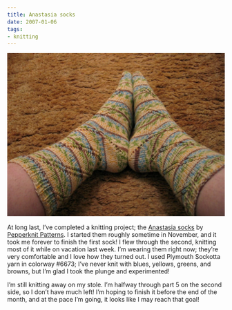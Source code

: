 ```yaml
---
title: Anastasia socks
date: 2007-01-06
tags:
- knitting
---
```

![A pair of hand-knit socks.](../../images/anastasia-socks.jpg "Anastasia socks!")

At long last, I’ve completed a knitting project; the [Anastasia socks](http://www.pepperknit.com/patterns/anastasia.html) by [Pepperknit Patterns](http://www.pepperknit.com). I started them roughly sometime in November, and it took me forever to finish the first sock! I flew through the second, knitting most of it while on vacation last week. I’m wearing them right now; they’re very comfortable and I love how they turned out. I used Plymouth Sockotta yarn in colorway #6673; I’ve never knit with blues, yellows, greens, and browns, but I’m glad I took the plunge and experimented!

I’m still knitting away on my stole. I’m halfway through part 5 on the second side, so I don’t have much left! I’m hoping to finish it before the end of the month, and at the pace I’m going, it looks like I may reach that goal!
